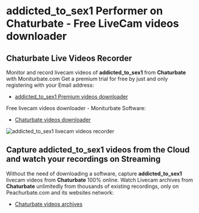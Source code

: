 # addicted_to_sex1 Performer on Chaturbate - Free LiveCam videos downloader

## Chaturbate Live Videos Recorder

Monitor and record livecam videos of **addicted_to_sex1** from **Chaturbate** with Moniturbate.com
Get a premium trial for free by just and only registering with your Email address:
* [addicted_to_sex1 Premium videos downloader](https://moniturbate.com/request-demo-licence-key.html)

Free livecam videos downloader - Moniturbate Software:
* [Chaturbate videos downloader](https://moniturbate.com/moniturbate-download-software.html)

![addicted_to_sex1 livecam videos recorder](https://peachurnet.com/templates/moniturbate-software.png)


## Capture addicted_to_sex1 videos from the Cloud and watch your recordings on Streaming

Without the need of downloading a software, capture **addicted_to_sex1** livecam videos from **Chaturbate** 100% online.
Watch Livecam archives from **Chaturbate** unlimitedly from thousands of existing recordings, only on Peachurbate.com and its websites network:
* [Chaturbate videos archives](https://peachurnet.com/)